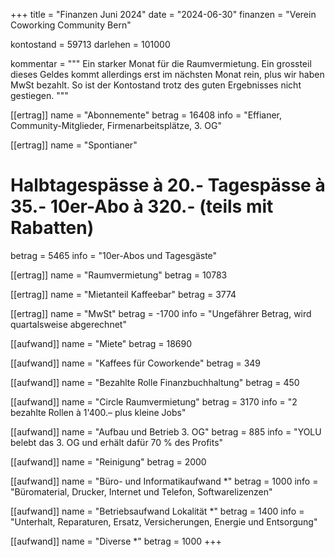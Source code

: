 +++
title = "Finanzen Juni 2024"
date = "2024-06-30"
finanzen = "Verein Coworking Community Bern"

kontostand = 59713
darlehen = 101000

kommentar = """
Ein starker Monat für die Raumvermietung. Ein grossteil dieses Geldes kommt allerdings erst im nächsten Monat rein, plus wir haben MwSt bezahlt. So ist der Kontostand trotz des guten Ergebnisses nicht gestiegen.
"""

[[ertrag]]
name = "Abonnemente"
betrag = 16408
info = "Effianer, Community-Mitglieder, Firmenarbeitsplätze, 3. OG"

[[ertrag]]
name = "Spontianer"
#  Halbtagespässe à 20.-   Tagespässe à 35.-   10er-Abo à 320.-  (teils mit Rabatten)
betrag = 5465
info = "10er-Abos und Tagesgäste"

[[ertrag]]
name = "Raumvermietung"
betrag = 10783

[[ertrag]]
name = "Mietanteil Kaffeebar"
betrag = 3774

[[ertrag]]
name = "MwSt"
betrag = -1700
info = "Ungefährer Betrag, wird quartalsweise abgerechnet"


[[aufwand]]
name = "Miete"
betrag = 18690

[[aufwand]]
name = "Kaffees für Coworkende"
betrag = 349

[[aufwand]]
name = "Bezahlte Rolle Finanzbuchhaltung"
betrag = 450

[[aufwand]]
name = "Circle Raumvermietung"
betrag = 3170
info = "2 bezahlte Rollen à 1'400.– plus kleine Jobs"

[[aufwand]]
name = "Aufbau und Betrieb 3. OG"
betrag = 885
info = "YOLU belebt das 3. OG und erhält dafür 70 % des Profits"

[[aufwand]]
name = "Reinigung"
betrag = 2000

[[aufwand]]
name = "Büro- und Informatikaufwand *"
betrag = 1000
info = "Büromaterial, Drucker, Internet und Telefon, Softwarelizenzen"

[[aufwand]]
name = "Betriebsaufwand Lokalität *"
betrag = 1400
info = "Unterhalt, Reparaturen, Ersatz, Versicherungen, Energie und Entsorgung"

[[aufwand]]
name = "Diverse *"
betrag = 1000
+++
